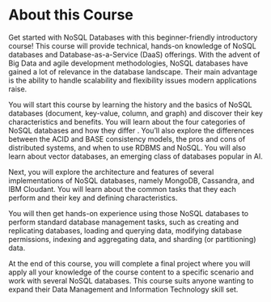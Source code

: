 # About this Course
Get started with NoSQL Databases with this beginner-friendly introductory course! This course will provide technical, hands-on knowledge of NoSQL databases and Database-as-a-Service (DaaS) offerings. With the advent of Big Data and agile development methodologies, NoSQL databases have gained a lot of relevance in the database landscape. Their main advantage is the ability to handle scalability and flexibility issues modern applications raise.    

You will start this course by learning the history and the basics of NoSQL databases  (document, key-value, column, and graph) and discover their key characteristics and benefits. You will learn about the four categories of NoSQL databases and how they differ . You’ll also explore the differences between the ACID and BASE consistency models, the pros and cons of distributed systems, and when to use RDBMS and NoSQL.  You will also learn about vector databases, an emerging class of databases popular in AI. 

Next, you will explore the architecture and features of several  implementations of NoSQL databases, namely MongoDB, Cassandra, and IBM Cloudant. You will learn about the common tasks that they each perform and their key and defining characteristics.  

You will then get hands-on experience using those NoSQL databases to perform standard database management tasks, such as creating and replicating databases, loading and querying data, modifying database permissions, indexing and aggregating data, and sharding (or partitioning) data.  

At the end of this course, you will complete a final project where you will apply all your knowledge of the course content to a specific scenario and work with several NoSQL databases. This course suits anyone wanting to expand their Data Management and Information Technology skill set.
